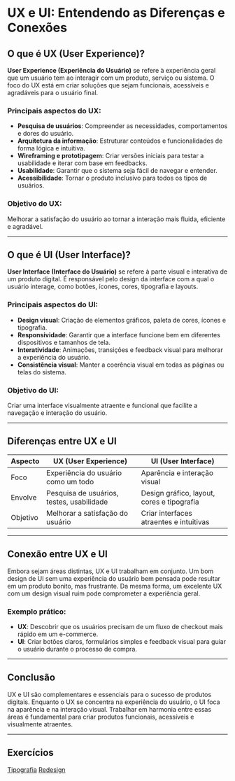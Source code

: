 # UX e UI: Entendendo as Diferenças e Conexões

## O que é UX (User Experience)?

**User Experience (Experiência do Usuário)** se refere à experiência geral que um usuário tem ao interagir com um produto, serviço ou sistema. O foco do UX está em criar soluções que sejam funcionais, acessíveis e agradáveis para o usuário final.

### Principais aspectos do UX:
- **Pesquisa de usuários**: Compreender as necessidades, comportamentos e dores do usuário.
- **Arquitetura da informação**: Estruturar conteúdos e funcionalidades de forma lógica e intuitiva.
- **Wireframing e prototipagem**: Criar versões iniciais para testar a usabilidade e iterar com base em feedbacks.
- **Usabilidade**: Garantir que o sistema seja fácil de navegar e entender.
- **Acessibilidade**: Tornar o produto inclusivo para todos os tipos de usuários.

### Objetivo do UX:
Melhorar a satisfação do usuário ao tornar a interação mais fluida, eficiente e agradável.

---

## O que é UI (User Interface)?

**User Interface (Interface do Usuário)** se refere à parte visual e interativa de um produto digital. É responsável pelo design da interface com a qual o usuário interage, como botões, ícones, cores, tipografia e layouts.

### Principais aspectos do UI:
- **Design visual**: Criação de elementos gráficos, paleta de cores, ícones e tipografia.
- **Responsividade**: Garantir que a interface funcione bem em diferentes dispositivos e tamanhos de tela.
- **Interatividade**: Animações, transições e feedback visual para melhorar a experiência do usuário.
- **Consistência visual**: Manter a coerência visual em todas as páginas ou telas do sistema.

### Objetivo do UI:
Criar uma interface visualmente atraente e funcional que facilite a navegação e interação do usuário.

---

## Diferenças entre UX e UI

| Aspecto                  | UX (User Experience)                            | UI (User Interface)                       |
|-----------------|---------------------------------|------------------------------------|
| Foco             | Experiência do usuário como um todo         | Aparência e interação visual                    |
| Envolve        | Pesquisa de usuários, testes, usabilidade   | Design gráfico, layout, cores e tipografia |
| Objetivo       | Melhorar a satisfação do usuário               | Criar interfaces atraentes e intuitivas      |

---

## Conexão entre UX e UI
Embora sejam áreas distintas, UX e UI trabalham em conjunto. Um bom design de UI sem uma experiência do usuário bem pensada pode resultar em um produto bonito, mas frustrante. Da mesma forma, um excelente UX com um design visual ruim pode comprometer a experiência geral.

### Exemplo prático:
- **UX**: Descobrir que os usuários precisam de um fluxo de checkout mais rápido em um e-commerce.
- **UI**: Criar botões claros, formulários simples e feedback visual para guiar o usuário durante o processo de compra.

---

## Conclusão
UX e UI são complementares e essenciais para o sucesso de produtos digitais. Enquanto o UX se concentra na experiência do usuário, o UI foca na aparência e na interação visual. Trabalhar em harmonia entre essas áreas é fundamental para criar produtos funcionais, acessíveis e visualmente atraentes.

---

## Exercícios

[Tipografia](https://www.figma.com/design/Wj8BT9rZAuDAu2SRmhq1A3/Tipografia?node-id=0-1&t=VVl8787aLgkTMFPs-1)
[Redesign](https://www.figma.com/design/gLA3eY2hxGuonus4oyN9PZ/Site-Jamilin-kkkkkkk?t=VVl8787aLgkTMFPs-1)


